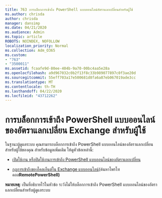 ```yaml
---
title: 763 การบล็อกการเข้าถึง PowerShell แบบออนไลน์อัตราแลกเปลี่ยนสําหรับผู้ใช้
ms.author: chrisda
author: chrisda
manager: dansimp
ms.date: 04/21/2020
ms.audience: Admin
ms.topic: article
ROBOTS: NOINDEX, NOFOLLOW
localization_priority: Normal
ms.collection: Adm_O365
ms.custom:
- "763"
- "3500011"
ms.assetid: fcaafe9d-80ee-404b-9a70-00bc4aa5e28a
ms.openlocfilehash: a9d967032c0b2f13f8c33b989077897c0f3ae20d
ms.sourcegitcommit: 55eff703a17e500681d8fa6a87eb067019ade3cc
ms.translationtype: MT
ms.contentlocale: th-TH
ms.lasthandoff: 04/22/2020
ms.locfileid: "43712262"
---
```

# <a name="blocking-exchange-online-powershell-access-for-users"></a>การบล็อกการเข้าถึง PowerShell แบบออนไลน์ของอัตราแลกเปลี่ยน Exchange สําหรับผู้ใช้
ในฐานะผู้ดูแลระบบ คุณสามารถบล็อกการเข้าถึง PowerShell แบบออนไลน์ของอัตราแลกเปลี่ยนสําหรับผู้ใช้ของคุณ สําหรับข้อมูลเพิ่มเติม ให้ดูหัวข้อเหล่านี้:

- [เปิดใช้งาน หรือปิดใช้งานการเข้าถึง PowerShell แบบออนไลน์ของอัตราแลกเปลี่ยน](https://docs.microsoft.com/powershell/exchange/exchange-online/disable-access-to-exchange-online-powershell)

- [กฎการเข้าถึงของไคลเอ็นต์ใน Exchange แบบออนไลน์](https://technet.microsoft.com/library/mt842508.aspx)(ค้นหาโพรโทคอล**RemotePowerShell)** 

**หมายเหตุ**: เป็นที่อธิบายไว้ในหัวข้อ ระวังไม่ให้บล็อกการเข้าถึง PowerShell แบบออนไลน์ของอัตราแลกเปลี่ยนสําหรับผู้ดูแลระบบ
